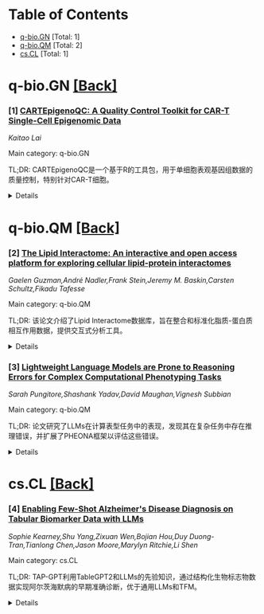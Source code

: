 <div id=toc></div>

# Table of Contents

- [q-bio.GN](#q-bio.GN) [Total: 1]
- [q-bio.QM](#q-bio.QM) [Total: 2]
- [cs.CL](#cs.CL) [Total: 1]


<div id='q-bio.GN'></div>

# q-bio.GN [[Back]](#toc)

### [1] [CARTEpigenoQC: A Quality Control Toolkit for CAR-T Single-Cell Epigenomic Data](https://arxiv.org/abs/2507.23048)
*Kaitao Lai*

Main category: q-bio.GN

TL;DR: CARTEpigenoQC是一个基于R的工具包，用于单细胞表观基因组数据的质量控制，特别针对CAR-T细胞。


<details>
  <summary>Details</summary>
Motivation: 随着scATAC-seq、scCUT&Tag和scBS-seq在CAR-T细胞状态分析中的应用增加，需要定制化的QC工具来检测CAR载体插入位点的信号。

Method: 支持10x和非10x数据格式，生成HTML和PNG格式的总结报告，适用于探索性分析和临床前报告。

Result: 帮助研究人员、核心设施和转化免疫学家确保工程化T细胞的单细胞表观基因组分析的有效性。

Conclusion: CARTEpigenoQC为CAR-T细胞的单细胞表观基因组数据提供了高效的质量控制解决方案。

Abstract: CARTEpigenoQC is an R-based toolkit designed to streamline quality control
(QC) for single-cell epigenomic datasets involving Chimeric Antigen Receptor
(CAR)-engineered T cells. With the growing application of scATAC-seq,
scCUT&Tag, and scBS-seq to characterize CAR-T cell states, it has become
critical to perform customized QC that not only addresses standard metrics like
FRiP (Fraction of Reads in Peaks) and TSS enrichment, but also directly detects
signal from CAR vector insertion sites. CARTEpigenoQC supports both 10x
Genomics and non-10x data formats and produces HTML and PNG summary outputs
suited for exploratory analysis and regulatory-grade preclinical reporting. It
is intended to assist researchers, core facilities, and translational
immunologists in ensuring the validity of single-cell epigenomic profiling of
engineered T cells.

</details>


<div id='q-bio.QM'></div>

# q-bio.QM [[Back]](#toc)

### [2] [The Lipid Interactome: An interactive and open access platform for exploring cellular lipid-protein interactomes](https://arxiv.org/abs/2507.23101)
*Gaelen Guzman,André Nadler,Frank Stein,Jeremy M. Baskin,Carsten Schultz,Fikadu Tafesse*

Main category: q-bio.QM

TL;DR: 该论文介绍了Lipid Interactome数据库，旨在整合和标准化脂质-蛋白质相互作用数据，提供交互式分析工具。


<details>
  <summary>Details</summary>
Motivation: 脂质-蛋白质相互作用在细胞信号传导和膜动力学中至关重要，但缺乏统一的数据整合平台。

Method: 通过功能化脂质探针和蛋白质组学技术，结合FAIR数据原则，构建交互式数据库。

Result: Lipid Interactome数据库实现了脂质相互作用数据的集中化、标准化和可视化。

Conclusion: 该数据库为研究脂质生物学功能提供了重要工具。

Abstract: Lipid-protein interactions play essential roles in cellular signaling and
membrane dynamics, yet their systematic characterization has long been hindered
by the inherent biochemical properties of lipids. Recent advances in
functionalized lipid probes -- equipped with photoactivatable crosslinkers,
affinity handles, and photocleavable protecting groups -- have enabled
proteomics-based identification of lipid interacting proteins with
unprecedented specificity and resolution. Despite the growing number of
published lipid interactomes, there remains no centralized effort to harmonize,
compare, or integrate these datasets.
  The Lipid Interactome addresses this gap by providing a structured,
interactive web portal that adheres to FAIR data principles -- ensuring that
lipid interactome studies are Findable, Accessible, Interoperable, and
Reusable. Through standardized data formatting, interactive visualizations, and
direct cross-study comparisons, this resource enables researchers to
systematically explore the protein-binding partners of diverse bioactive
lipids. By consolidating and curating lipid interactome proteomics data from
multiple studies, the Lipid Interactome database serves as a critical tool for
deciphering the biological functions of lipids in cellular systems.

</details>


### [3] [Lightweight Language Models are Prone to Reasoning Errors for Complex Computational Phenotyping Tasks](https://arxiv.org/abs/2507.23146)
*Sarah Pungitore,Shashank Yadav,David Maughan,Vignesh Subbian*

Main category: q-bio.QM

TL;DR: 论文研究了LLMs在计算表型任务中的表现，发现其在复杂任务中存在推理错误，并扩展了PHEONA框架以评估这些错误。


<details>
  <summary>Details</summary>
Motivation: 计算表型任务耗时且需要人工审查，LLMs在单疗法表型分类中表现良好，但在多疗法表型分类中表现不佳，因此需要研究其推理错误。

Method: 评估了三种轻量级LLMs（DeepSeek-r1、Mistral Small、Phi-4）在有无提示修改下的表现，重点关注解释正确性和不忠实错误。

Result: 所有模型均存在推理错误，DeepSeek在提示修改后准确性影响最小。扩展的PHEONA框架为评估LLMs提供了关键支持。

Conclusion: LLMs在复杂推理任务中普遍存在推理错误，需进一步开发解释性方法以理解错误原因。

Abstract: Objective: Although computational phenotyping is a central informatics
activity with resulting cohorts supporting a wide variety of applications, it
is time-intensive because of manual data review. We previously assessed the
ability of LLMs to perform computational phenotyping tasks using computable
phenotypes for ARF respiratory support therapies. They successfully performed
concept classification and classification of single-therapy phenotypes, but
underperformed on multiple-therapy phenotypes. To understand issues with these
complex tasks, we expanded PHEONA, a generalizable framework for evaluation of
LLMs, to include methods specifically for evaluating faulty reasoning.
Materials and Methods: We assessed the responses of three lightweight LLMs
(DeepSeek-r1 32 billion, Mistral Small 24 billion, and Phi-4 14 billion) both
with and without prompt modifications to identify explanation correctness and
unfaithfulness errors for phenotyping. Results: For experiments without prompt
modifications, both errors were present across all models although more
responses had explanation correctness errors than unfaithfulness errors. For
experiments assessing accuracy impact after prompt modifications, DeepSeek, a
reasoning model, had the smallest overall accuracy impact when compared to
Mistral and Phi. Discussion: Since reasoning errors were ubiquitous across
models, our enhancement of PHEONA to include a component for assessing faulty
reasoning provides critical support for LLM evaluation and evidence for
reasoning errors for complex tasks. While insights from reasoning errors can
help prompt refinement, a deeper understanding of why LLM reasoning errors
occur will likely require further development and refinement of
interpretability methods. Conclusion: Reasoning errors were pervasive across
LLM responses for computational phenotyping, a complex reasoning task

</details>


<div id='cs.CL'></div>

# cs.CL [[Back]](#toc)

### [4] [Enabling Few-Shot Alzheimer's Disease Diagnosis on Tabular Biomarker Data with LLMs](https://arxiv.org/abs/2507.23227)
*Sophie Kearney,Shu Yang,Zixuan Wen,Bojian Hou,Duy Duong-Tran,Tianlong Chen,Jason Moore,Marylyn Ritchie,Li Shen*

Main category: cs.CL

TL;DR: TAP-GPT利用TableGPT2和LLMs的先验知识，通过结构化生物标志物数据实现阿尔茨海默病的早期准确诊断，优于通用LLMs和TFM。


<details>
  <summary>Details</summary>
Motivation: 阿尔茨海默病（AD）的早期准确诊断需要分析多种异构生物标志物，LLMs因其多模态整合和自然语言解释能力提供了新机会。

Method: 提出TAP-GPT框架，基于TableGPT2，通过少样本提示和qLoRA微调，用于AD与认知正常（CN）的二元分类任务。

Result: TAP-GPT在结构化生物标志物数据上的表现优于通用LLMs和TFM。

Conclusion: 这是首次将LLMs应用于基于表格生物标志物数据的预测任务，为生物医学信息学中的多智能体框架铺平了道路。

Abstract: Early and accurate diagnosis of Alzheimer's disease (AD), a complex
neurodegenerative disorder, requires analysis of heterogeneous biomarkers
(e.g., neuroimaging, genetic risk factors, cognitive tests, and cerebrospinal
fluid proteins) typically represented in a tabular format. With flexible
few-shot reasoning, multimodal integration, and natural-language-based
interpretability, large language models (LLMs) offer unprecedented
opportunities for prediction with structured biomedical data. We propose a
novel framework called TAP-GPT, Tabular Alzheimer's Prediction GPT, that adapts
TableGPT2, a multimodal tabular-specialized LLM originally developed for
business intelligence tasks, for AD diagnosis using structured biomarker data
with small sample sizes. Our approach constructs few-shot tabular prompts using
in-context learning examples from structured biomedical data and finetunes
TableGPT2 using the parameter-efficient qLoRA adaption for a clinical binary
classification task of AD or cognitively normal (CN). The TAP-GPT framework
harnesses the powerful tabular understanding ability of TableGPT2 and the
encoded prior knowledge of LLMs to outperform more advanced general-purpose
LLMs and a tabular foundation model (TFM) developed for prediction tasks. To
our knowledge, this is the first application of LLMs to the prediction task
using tabular biomarker data, paving the way for future LLM-driven multi-agent
frameworks in biomedical informatics.

</details>
